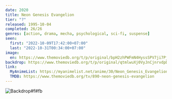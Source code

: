 ```yaml
---
date: 2020
title: Neon Genesis Evangelion
tier: "?"
released: 1995-10-04
completed: 26/26
genres: [action, drama, mecha, psychological, sci-fi, suspense]
seen:
  first: "2022-10-09T17:42:00+07:00"
  last: "2022-10-31T00:34:00+07:00"
image:
  en: https://www.themoviedb.org/t/p/original/bpH2zhPWFmN4HyssSPV7ji7Pj6A.jpg
backdrop: https://www.themoviedb.org/t/p/original/qtmlwuXj0VyJnCjnrvdpDjo15vI.jpg
link:
  MyAnimeList: https://myanimelist.net/anime/30/Neon_Genesis_Evangelion
  TMDB: https://www.themoviedb.org/tv/890-neon-genesis-evangelion
---
```


![Backdrop#f#fb](https://www.themoviedb.org/t/p/original/qtmlwuXj0VyJnCjnrvdpDjo15vI.jpg "Source: TMDB")
